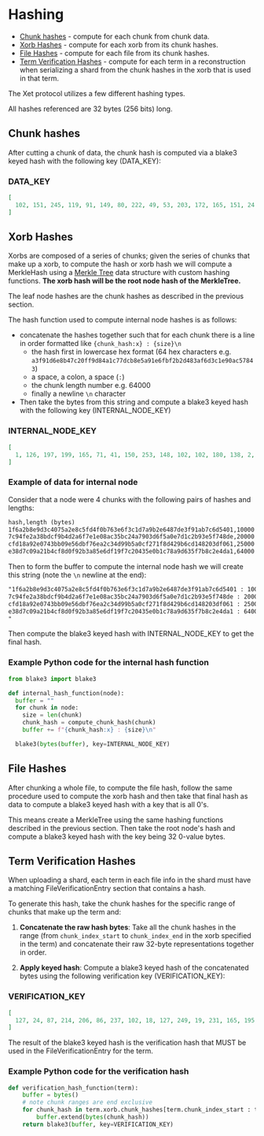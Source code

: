 # Hashing

- [Chunk hashes](#chunk-hashes) - compute for each chunk from chunk data.
- [Xorb Hashes](#xorb-hashes) - compute for each xorb from its chunk hashes.
- [File Hashes](#file-hashes) - compute for each file from its chunk hashes.
- [Term Verification Hashes](#term-verification-hashes) - compute for each term in a reconstruction when serializing a shard from the chunk hashes in the xorb that is used in that term.

The Xet protocol utilizes a few different hashing types.

All hashes referenced are 32 bytes (256 bits) long.

## Chunk hashes

After cutting a chunk of data, the chunk hash is computed via a blake3 keyed hash with the following key (DATA_KEY):

### DATA_KEY

```json
[
  102, 151, 245, 119, 91, 149, 80, 222, 49, 53, 203, 172, 165, 151, 24, 28, 157, 228, 33, 16, 155, 235, 43, 88, 180, 208, 176, 75, 147, 173, 242, 41
]
```

## Xorb Hashes

Xorbs are composed of a series of chunks; given the series of chunks that make up a xorb, to compute the hash or xorb hash we will compute a MerkleHash using a [Merkle Tree](https://en.wikipedia.org/wiki/Merkle_tree) data structure with custom hashing functions.
**The xorb hash will be the root node hash of the MerkleTree.**

The leaf node hashes are the chunk hashes as described in the previous section.

The hash function used to compute internal node hashes is as follows:

- concatenate the hashes together such that for each chunk there is a line in order formatted like `{chunk_hash:x} : {size}\n`
  - the hash first in lowercase hex format (64 hex characters e.g. `a3f91d6e8b47c20ff9d84a1c77dcb8e5a91e6fbf2b2d483af6d3c1e90ac57843`)
  - a space, a colon, a space (` : `)
  - the chunk length number e.g. 64000
  - finally a newline `\n` character
- Then take the bytes from this string and compute a blake3 keyed hash with the following key (INTERNAL_NODE_KEY)

### INTERNAL_NODE_KEY

```json
[
  1, 126, 197, 199, 165, 71, 41, 150, 253, 148, 102, 102, 180, 138, 2, 230, 93, 221, 83, 111, 55, 199, 109, 210, 248, 99, 82, 230, 74, 83, 113, 63
]
```

### Example of data for internal node

Consider that a node were 4 chunks with the following pairs of hashes and lengths:

```txt
hash,length (bytes)
1f6a2b8e9d3c4075a2e8c5fd4f0b763e6f3c1d7a9b2e6487de3f91ab7c6d5401,10000
7c94fe2a38bdcf9b4d2a6f7e1e08ac35bc24a7903d6f5a0e7d1c2b93e5f748de,20000
cfd18a92e0743bb09e56dbf76ea2c34d99b5a0cf271f8d429b6cd148203df061,25000
e38d7c09a21b4cf8d0f92b3a85e6df19f7c20435e0b1c78a9d635f7b8c2e4da1,64000
```

Then to form the buffer to compute the internal node hash we will create this string (note the `\n` newline at the end):

```txt
"1f6a2b8e9d3c4075a2e8c5fd4f0b763e6f3c1d7a9b2e6487de3f91ab7c6d5401 : 10000
7c94fe2a38bdcf9b4d2a6f7e1e08ac35bc24a7903d6f5a0e7d1c2b93e5f748de : 20000
cfd18a92e0743bb09e56dbf76ea2c34d99b5a0cf271f8d429b6cd148203df061 : 25000
e38d7c09a21b4cf8d0f92b3a85e6df19f7c20435e0b1c78a9d635f7b8c2e4da1 : 64000
"
```

Then compute the blake3 keyed hash with INTERNAL_NODE_KEY to get the final hash.

### Example Python code for the internal hash function

```python
from blake3 import blake3

def internal_hash_function(node):
  buffer = ""
  for chunk in node:
    size = len(chunk)
    chunk_hash = compute_chunk_hash(chunk)
    buffer += f"{chunk_hash:x} : {size}\n"

  blake3(bytes(buffer), key=INTERNAL_NODE_KEY)
```

## File Hashes

After chunking a whole file, to compute the file hash, follow the same procedure used to compute the xorb hash and then take that final hash as data to compute a blake3 keyed hash with a key that is all 0's.

This means create a MerkleTree using the same hashing functions described in the previous section.
Then take the root node's hash and compute a blake3 keyed hash with the key being 32 0-value bytes.

## Term Verification Hashes

When uploading a shard, each term in each file info in the shard must have a matching FileVerificationEntry section that contains a hash.

To generate this hash, take the chunk hashes for the specific range of chunks that make up the term and:

1. **Concatenate the raw hash bytes**: Take all the chunk hashes in the range (from `chunk_index_start` to `chunk_index_end` in the xorb specified in the term) and concatenate their raw 32-byte representations together in order.

2. **Apply keyed hash**: Compute a blake3 keyed hash of the concatenated bytes using the following verification key (VERIFICATION_KEY):

### VERIFICATION_KEY

```json
[
  127, 24, 87, 214, 206, 86, 237, 102, 18, 127, 249, 19, 231, 165, 195, 243, 164, 205, 38, 213, 181, 219, 73, 230, 65, 36, 152, 127, 40, 251, 148, 195
]
```

The result of the blake3 keyed hash is the verification hash that MUST be used in the FileVerificationEntry for the term.

### Example Python code for the verification hash

```python
def verification_hash_function(term):
    buffer = bytes()
    # note chunk ranges are end exclusive
    for chunk_hash in term.xorb.chunk_hashes[term.chunk_index_start : term.chunk_index_end]:
        buffer.extend(bytes(chunk_hash))
    return blake3(buffer, key=VERIFICATION_KEY)
```
